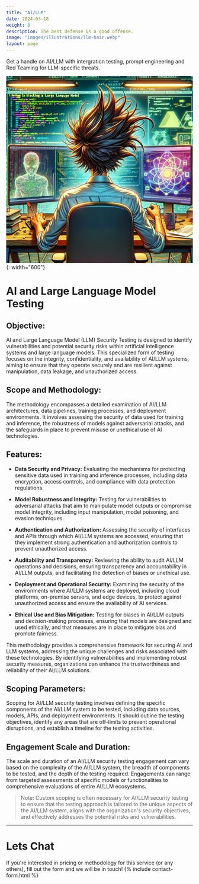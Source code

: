 ```yaml
---
title: "AI/LLM"
date: 2024-03-18
weight: 8
description: The best defense is a good offense.
image: "images/illustrations/llm-hair.webp"
layout: page
---
```

Get a handle on AI/LLM with intergration testing, prompt engineering and Red Teaming for LLM-specific threats. 
<!--more-->

![hacking llm](/images/illustrations/llm-hair.webp){: width="600"}

# AI and Large Language Model Testing
## Objective:
AI and Large Language Model (LLM) Security Testing is designed to identify vulnerabilities and potential security risks within artificial intelligence systems and large language models. This specialized form of testing focuses on the integrity, confidentiality, and availability of AI/LLM systems, aiming to ensure that they operate securely and are resilient against manipulation, data leakage, and unauthorized access.

## Scope and Methodology:
The methodology encompasses a detailed examination of AI/LLM architectures, data pipelines, training processes, and deployment environments. It involves assessing the security of data used for training and inference, the robustness of models against adversarial attacks, and the safeguards in place to prevent misuse or unethical use of AI technologies.

## Features:

- **Data Security and Privacy:** Evaluating the mechanisms for protecting sensitive data used in training and inference processes, including data encryption, access controls, and compliance with data protection regulations.

- **Model Robustness and Integrity:** Testing for vulnerabilities to adversarial attacks that aim to manipulate model outputs or compromise model integrity, including input manipulation, model poisoning, and evasion techniques.

- **Authentication and Authorization:** Assessing the security of interfaces and APIs through which AI/LLM systems are accessed, ensuring that they implement strong authentication and authorization controls to prevent unauthorized access.

- **Auditability and Transparency:** Reviewing the ability to audit AI/LLM operations and decisions, ensuring transparency and accountability in AI/LLM outputs, and facilitating the detection of biases or unethical use.

- **Deployment and Operational Security:** Examining the security of the environments where AI/LLM systems are deployed, including cloud platforms, on-premise servers, and edge devices, to protect against unauthorized access and ensure the availability of AI services.

- **Ethical Use and Bias Mitigation:** Testing for biases in AI/LLM outputs and decision-making processes, ensuring that models are designed and used ethically, and that measures are in place to mitigate bias and promote fairness.

This methodology provides a comprehensive framework for securing AI and LLM systems, addressing the unique challenges and risks associated with these technologies. By identifying vulnerabilities and implementing robust security measures, organizations can enhance the trustworthiness and reliability of their AI/LLM solutions.

## Scoping Parameters:
Scoping for AI/LLM security testing involves defining the specific components of the AI/LLM system to be tested, including data sources, models, APIs, and deployment environments. It should outline the testing objectives, identify any areas that are off-limits to prevent operational disruptions, and establish a timeline for the testing activities.

## Engagement Scale and Duration:
The scale and duration of an AI/LLM security testing engagement can vary based on the complexity of the AI/LLM system, the breadth of components to be tested, and the depth of the testing required. Engagements can range from targeted assessments of specific models or functionalities to comprehensive evaluations of entire AI/LLM ecosystems.

> Note: Custom scoping is often necessary for AI/LLM security testing to ensure that the testing approach is tailored to the unique aspects of the AI/LLM system, aligns with the organization's security objectives, and effectively addresses the potential risks and vulnerabilities.

---
# Lets Chat
If you're interested in pricing or methodology for this service (or any others), fill out the form and we will be in touch!
{% include contact-form.html %}
